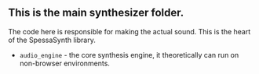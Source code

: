 ## This is the main synthesizer folder.

The code here is responsible for making the actual sound.
This is the heart of the SpessaSynth library.

- `audio_engine` - the core synthesis engine, it theoretically can run on non-browser environments.